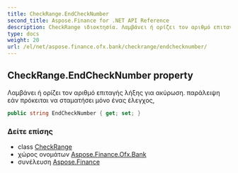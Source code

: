 ```yaml
---
title: CheckRange.EndCheckNumber
second_title: Aspose.Finance for .NET API Reference
description: CheckRange ιδιοκτησία. Λαμβάνει ή ορίζει τον αριθμό επιταγής λήξης για ακύρωση. παράλειψη εάν πρόκειται να σταματήσει μόνο ένας έλεγχος
type: docs
weight: 20
url: /el/net/aspose.finance.ofx.bank/checkrange/endchecknumber/
---
```

## CheckRange.EndCheckNumber property

Λαμβάνει ή ορίζει τον αριθμό επιταγής λήξης για ακύρωση. παράλειψη εάν πρόκειται να σταματήσει μόνο ένας έλεγχος,

```csharp
public string EndCheckNumber { get; set; }
```

### Δείτε επίσης

* class [CheckRange](../)
* χώρος ονομάτων [Aspose.Finance.Ofx.Bank](../../checkrange/)
* συνέλευση [Aspose.Finance](../../../)


